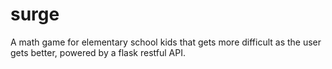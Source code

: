 # surge
A math game for elementary school kids that gets more difficult as the user gets better, powered by a flask restful API.
